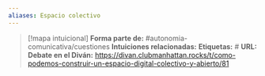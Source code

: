 ```yaml
---
aliases: Espacio colectivo
--- 
```

> [!mapa intuicional]
> **Forma parte de:** #autonomia-comunicativa/cuestiones 
> **Intuiciones relacionadas:** 
> **Etiquetas:** #
> **URL:** 
> **Debate en el Diván:** https://divan.clubmanhattan.rocks/t/como-podemos-construir-un-espacio-digital-colectivo-y-abierto/81


